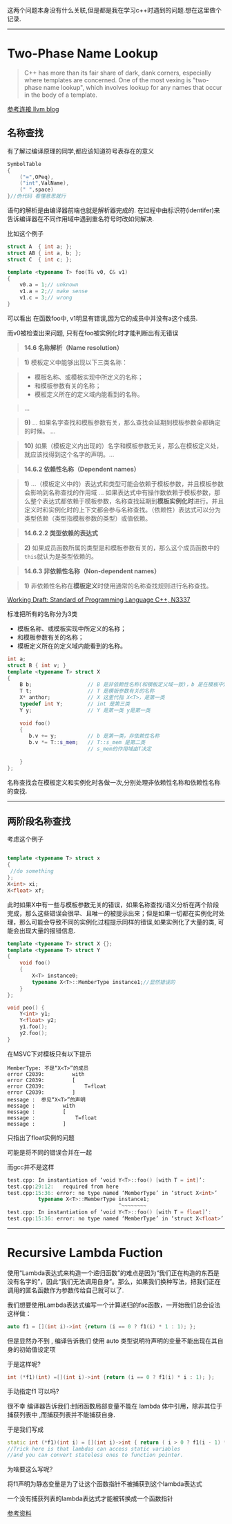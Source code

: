 这两个问题本身没有什么关联,但是都是我在学习c++时遇到的问题.想在这里做个记录.

------

# Two-Phase Name Lookup



>C++ has more than its fair share of dark, dank corners, especially where
>templates are concerned. One of the most vexing is "two-phase name 
>lookup", which involves lookup for any names that occur in the body of a
>template. 

[参考连接 llvm blog](http://blog.llvm.org/2009/12/dreaded-two-phase-name-lookup.html)



## 名称查找

有了解过编译原理的同学,都应该知道符号表存在的意义

```c++
SymbolTable
{
	("=",OPeq),
	("int",ValName),
	(" ",space)
}//伪代码 看懂意思就行

```



语句的解析是由编译器前端也就是解析器完成的. 在过程中由标识符(identifer)来告诉编译器在不同作用域中遇到重名符号时改如何解决.

比如这个例子

```c++
struct A  { int a; };
struct AB { int a, b; };
struct C  { int c; };

template <typename T> foo(T& v0, C& v1)
{
    v0.a = 1;// unknown
    v1.a = 2;// make sense
    v1.c = 3;// wrong
}
```

可以看出  在函数foo中, v1明显有错误,因为它的成员中并没有a这个成员.

而v0被检查出来问题, 只有在foo被实例化时才能判断出有无错误



> **14.6 名称解析（Name resolution）**

> **1)** 模板定义中能够出现以下三类名称：

> - 模板名称、或模板实现中所定义的名称；
> - 和模板参数有关的名称；
> - 模板定义所在的定义域内能看到的名称。

> …

> **9)** … 如果名字查找和模板参数有关，那么查找会延期到模板参数全都确定的时候。 …

> **10)** 如果（模板定义内出现的）名字和模板参数无关，那么在模板定义处，就应该找得到这个名字的声明。…

> **14.6.2 依赖性名称（Dependent names）**

> **1)** …（模板定义中的）表达式和类型可能会依赖于模板参数，并且模板参数会影响到名称查找的作用域 …  如果表达式中有操作数依赖于模板参数，那么整个表达式都依赖于模板参数，名称查找延期到**模板实例化时**进行。并且定义时和实例化时的上下文都会参与名称查找。（依赖性）表达式可以分为类型依赖（类型指模板参数的类型）或值依赖。

> **14.6.2.2 类型依赖的表达式**

> **2)** 如果成员函数所属的类型是和模板参数有关的，那么这个成员函数中的`this`就认为是类型依赖的。

> **14.6.3 非依赖性名称（Non-dependent names）**

> **1)** 非依赖性名称在**模板定义**时使用通常的名称查找规则进行名称查找。

[Working Draft: Standard of Programming Language C++, N3337](http://www.open-std.org/jtc1/sc22/wg21/docs/papers/2012/n3337.pdf)



标准把所有的名称分为3类

- 模板名称、或模板实现中所定义的名称；
- 和模板参数有关的名称；
- 模板定义所在的定义域内能看到的名称。

```c++
int a;
struct B { int v; }
template <typename T> struct X
{
    B b;                  // B 是非依赖性名称(和模板定义域一致)，b 是在模板中定义的名称
    T t;                  // T 是模板参数有关的名称
    X* anthor;            // X 这里代指 X<T>，是第一类
    typedef int Y;        // int 是第三类
    Y y;                  // Y 是第一类 y是第一类
    
    void foo() 
    {
       b.v += y;          // b 是第一类，非依赖性名称
       b.v *= T::s_mem;   // T::s_mem 是第二类
                          // s_mem的作用域由T决定
                         
    }
};
```

名称查找会在模板定义和实例化时各做一次,分别处理非依赖性名称和依赖性名称的查找.

----



## 两阶段名称查找

考虑这个例子

```c++

template <typename T> struct x
{
 //do something     
};
X<int> xi; 
X<float> xf;

```

此时如果X中有一些与模板参数无关的错误，如果名称查找/语义分析在两个阶段完成，那么这些错误会很早、且唯一的被提示出来；但是如果一切都在实例化时处理，那么可能会导致不同的实例化过程提示同样的错误,如果实例化了大量的类, 可能会出现大量的报错信息.

```c++
template <typename T> struct X {};
template <typename T> struct Y
{
	void foo()
	{
		X<T> instance0;
		typename X<T>::MemberType instance1;//显然错误的
	}
};

void poo() {
	Y<int> y1;
	Y<float> y2;
	y1.foo();
	y2.foo();
}
```

在MSVC下对模板只有以下提示

```t&#39;x&#39;t
MemberType: 不是“X<T>”的成员
error C2039:         with
error C2039:         [
error C2039:             T=float
error C2039:         ]
message :  参见“X<T>”的声明
message :         with
message :         [
message :             T=float
message :         ]
```

只指出了float实例的问题

可能是将不同的错误合并在一起



而gcc并不是这样

```c++
test.cpp: In instantiation of ‘void Y<T>::foo() [with T = int]’:
test.cpp:29:12:   required from here
test.cpp:15:36: error: no type named ‘MemberType’ in ‘struct X<int>’
          typename X<T>::MemberType instance1;
                                    ^~~~~~~~~
test.cpp: In instantiation of ‘void Y<T>::foo() [with T = float]’:
test.cpp:15:36: error: no type named ‘MemberType’ in ‘struct X<float>’
```









-----------



# Recursive Lambda Fuction

​		使用“Lambda表达式来构造一个递归函数”的难点是因为“我们正在构造的东西是没有名字的”，因此“我们无法调用自身”。那么，如果我们换种写法，把我们正在调用的匿名函数作为参数传给自己就可以了.

我们想要使用Lambda表达式编写一个计算递归的fac函数，一开始我们总会设法这样做：

```c++
auto f1 = [](int i)->int {return (i == 0 ? f1(i) * 1 : 1); };
```



但是显然办不到 , 编译告诉我们 使用 auto 类型说明符声明的变量不能出现在其自身的初始值设定项

于是这样呢?

```c++
int (*f1)(int) =[](int i)->int {return (i == 0 ? f1(i) * i : 1); };
```



手动指定f1 可以吗?

很不幸 编译器告诉我们:封闭函数局部变量不能在 lambda 体中引用，除非其位于捕获列表中 ,而捕获列表并不能捕获自身.

于是我们写成

```c++
static int (*f1)(int i) = [](int i)->int { return ( i > 0 ? f1(i - 1) * i : 1 ); };
//Trick here is that lambdas can access static variables
//and you can convert stateless ones to function pointer.
```

为啥要这么写呢?

将f1声明为静态变量是为了让这个函数指针不被捕获到这个lambda表达式

一个没有捕获列表的lambda表达式才能被转换成一个函数指针

[参考资料](https://en.cppreference.com/w/cpp/language/lambda)



